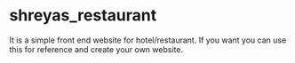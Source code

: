 # shreyas_restaurant
It is a simple front end website for hotel/restaurant. 
If you want you can use this for reference and create your own website.
